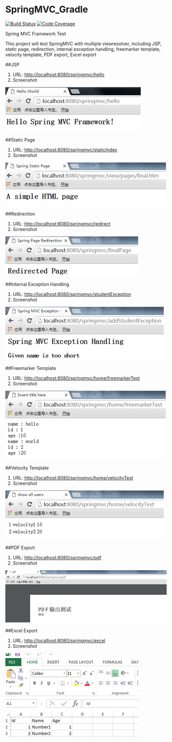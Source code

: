 # SpringMVC_Gradle

[![Build Status](https://travis-ci.org/dzhu1/SpringWebTest.svg?branch=master)](https://travis-ci.org/dzhu1/SpringWebTest)
[![Code Coverage](https://img.shields.io/codecov/c/github/dzhu1/SpringWebTest/master.svg)](https://codecov.io/github/dzhu1/SpringWebTest?branch=master)

Spring MVC Framework Test 

This project will test SpringMVC with multiple viewresolver, including JSP, static page, redirection, internal exception handling, freemarker template, velocity template, PDF export, Excel export


##JSP
1. URL: [http://localhost:8080/springmvc/hello](http://localhost:8080/springmvc/hello)
2. Screenshot

![JSP](https://raw.githubusercontent.com/dzhu1/BlogPictures/master/SpringMVCPic/jsp.png)

##Static Page
1. URL: [http://localhost:8080/springmvc/staticIndex](http://localhost:8080/springmvc/staticIndex)
2. Screenshot

![Static Page](https://raw.githubusercontent.com/dzhu1/BlogPictures/master/SpringMVCPic/staticPage.png)

##Redirection
1. URL: [http://localhost:8080/springmvc/redirect](http://localhost:8080/springmvc/redirect)
2. Screenshot

![Redirection](https://raw.githubusercontent.com/dzhu1/BlogPictures/master/SpringMVCPic/redirect.png)

##Internal Exception Handling
1. URL: [http://localhost:8080/springmvc/studentException](http://localhost:8080/springmvc/studentException)
2. Screenshot

![Internal Exception Handling](https://raw.githubusercontent.com/dzhu1/BlogPictures/master/SpringMVCPic/exception.png)

##Freemarker Template
1. URL: [http://localhost:8080/springmvc/home/freemarkerTest](http://localhost:8080/springmvc/home/freemarkerTest)
2. Screenshot

![Freemarker](https://raw.githubusercontent.com/dzhu1/BlogPictures/master/SpringMVCPic/freemarker.png)

##Velocity Template
1. URL: [http://localhost:8080/springmvc/home/velocityTest](http://localhost:8080/springmvc/home/velocityTest)
2. Screenshot

![Velocity](https://raw.githubusercontent.com/dzhu1/BlogPictures/master/SpringMVCPic/velocity.png)

##PDF Export
1. URL: [http://localhost:8080/springmvc/pdf](http://localhost:8080/springmvc/pdf)
2. Screenshot

![PDF](https://raw.githubusercontent.com/dzhu1/BlogPictures/master/SpringMVCPic/pdf.jpg)

##Excel Export
1. URL: [http://localhost:8080/springmvc/excel](http://localhost:8080/springmvc/excel)
2. Screenshot

![Excel](https://raw.githubusercontent.com/dzhu1/BlogPictures/master/SpringMVCPic/excel.png)


      
      
 
